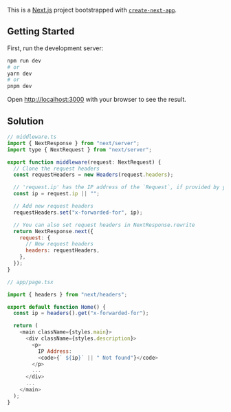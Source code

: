 This is a [Next.js](https://nextjs.org/) project bootstrapped with [`create-next-app`](https://github.com/vercel/next.js/tree/canary/packages/create-next-app).

## Getting Started

First, run the development server:

```bash
npm run dev
# or
yarn dev
# or
pnpm dev
```

Open [http://localhost:3000](http://localhost:3000) with your browser to see the result.

## Solution

```js
// middleware.ts
import { NextResponse } from "next/server";
import type { NextRequest } from "next/server";

export function middleware(request: NextRequest) {
  // Clone the request headers
  const requestHeaders = new Headers(request.headers);

  // 'request.ip' has the IP address of the `Request`, if provided by your hosting platform
  const ip = request.ip || "";

  // Add new request headers
  requestHeaders.set("x-forwarded-for", ip);

  // You can also set request headers in NextResponse.rewrite
  return NextResponse.next({
    request: {
      // New request headers
      headers: requestHeaders,
    },
  });
}
```

```js
// app/page.tsx

import { headers } from "next/headers";

export default function Home() {
  const ip = headers().get("x-forwarded-for");

  return (
    <main className={styles.main}>
      <div className={styles.description}>
        <p>
          IP Address:
          <code>{` ${ip}` || " Not found"}</code>
        </p>
        ...
      </div>
      ...
    </main>
  );
}
```

